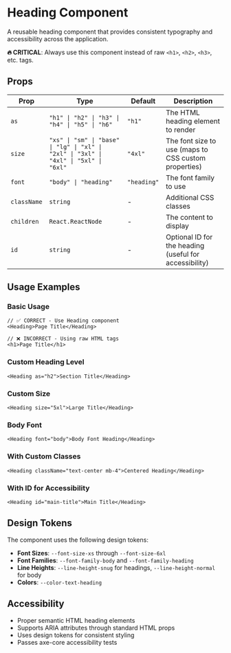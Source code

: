 # Heading Component

A reusable heading component that provides consistent typography and accessibility across the application.

**🔥 CRITICAL**: Always use this component instead of raw `<h1>`, `<h2>`, `<h3>`, etc. tags.

## Props

| Prop | Type | Default | Description |
|------|------|---------|-------------|
| `as` | `"h1" \| "h2" \| "h3" \| "h4" \| "h5" \| "h6"` | `"h1"` | The HTML heading element to render |
| `size` | `"xs" \| "sm" \| "base" \| "lg" \| "xl" \| "2xl" \| "3xl" \| "4xl" \| "5xl" \| "6xl"` | `"4xl"` | The font size to use (maps to CSS custom properties) |
| `font` | `"body" \| "heading"` | `"heading"` | The font family to use |
| `className` | `string` | - | Additional CSS classes |
| `children` | `React.ReactNode` | - | The content to display |
| `id` | `string` | - | Optional ID for the heading (useful for accessibility) |

## Usage Examples

### Basic Usage
```tsx
// ✅ CORRECT - Use Heading component
<Heading>Page Title</Heading>

// ❌ INCORRECT - Using raw HTML tags
<h1>Page Title</h1>
```

### Custom Heading Level
```tsx
<Heading as="h2">Section Title</Heading>
```

### Custom Size
```tsx
<Heading size="5xl">Large Title</Heading>
```

### Body Font
```tsx
<Heading font="body">Body Font Heading</Heading>
```

### With Custom Classes
```tsx
<Heading className="text-center mb-4">Centered Heading</Heading>
```

### With ID for Accessibility
```tsx
<Heading id="main-title">Main Title</Heading>
```

## Design Tokens

The component uses the following design tokens:

- **Font Sizes**: `--font-size-xs` through `--font-size-6xl`
- **Font Families**: `--font-family-body` and `--font-family-heading`
- **Line Heights**: `--line-height-snug` for headings, `--line-height-normal` for body
- **Colors**: `--color-text-heading`

## Accessibility

- Proper semantic HTML heading elements
- Supports ARIA attributes through standard HTML props
- Uses design tokens for consistent styling
- Passes axe-core accessibility tests 